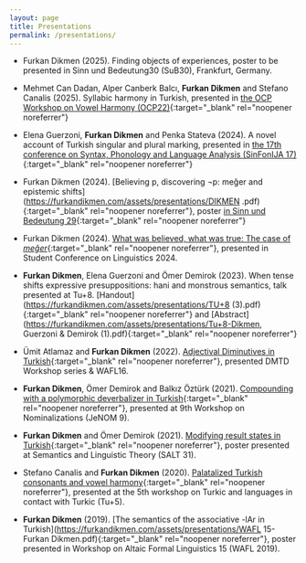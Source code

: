 ```yaml
---
layout: page
title: Presentations
permalink: /presentations/
---
```


- Furkan Dikmen (2025). Finding objects of experiences, poster to be presented in Sinn und Bedeutung30 (SuB30), Frankfurt, Germany.

- Mehmet Can Dadan, Alper Canberk Balcı, **Furkan Dikmen** and Stefano Canalis (2025). Syllabic harmony in Turkish, presented in [the OCP Workshop on Vowel Harmony (OCP22)](https://www.universiteitleiden.nl/en/events/2025/02/vowel-harmony){:target="_blank" rel="noopener noreferrer"}

- Elena Guerzoni, **Furkan Dikmen** and Penka Stateva (2024). A novel account of Turkish singular and plural marking, presented in [the 17th conference on Syntax, Phonology and Language Analysis (SinFonIJA 17)](https://sites.google.com/view/sinfonija-17/home?authuser=0){:target="_blank" rel="noopener noreferrer"}

- Furkan Dikmen (2024). [Believing p, discovering ¬p: meğer and epistemic shifts](https://furkandikmen.com/assets/presentations/DIKMEN .pdf){:target="_blank" rel="noopener noreferrer"}, poster [in Sinn und Bedeutung 29](https://drive.google.com/file/d/1iVKxHEO0l1wIaTzoIHKD2u2d6qM9RGf5/view){:target="_blank" rel="noopener noreferrer"} 

- Furkan Dikmen (2024). [What was believed, what was true: The case of _meğer_](https://furkandikmen.com/assets/presentations/SCOL24.pdf){:target="_blank" rel="noopener noreferrer"}, presented in Student Conference on Linguistics 2024.

- **Furkan Dikmen**, Elena Guerzoni and Ömer Demirok (2023). When tense shifts expressive presuppositions: hani and monstrous semantics, talk presented at Tu+8. [Handout](https://furkandikmen.com/assets/presentations/TU+8 (3).pdf){:target="_blank" rel="noopener noreferrer"} and [Abstract](https://furkandikmen.com/assets/presentations/Tu+8-Dikmen, Guerzoni & Demirok (1).pdf){:target="_blank" rel="noopener noreferrer"}

- Ümit Atlamaz and **Furkan Dikmen** (2022). [Adjectival Diminutives in Turkish](https://furkandikmen.com/assets/presentations/Adjectival_Dimunitives.pdf){:target="_blank" rel="noopener noreferrer"}, presented DMTD Workshop series & WAFL16.

- **Furkan Dikmen**, Ömer Demirok and Balkız Öztürk (2021). [Compounding with a polymorphic deverbalizer in Turkish](https://sites.google.com/view/nominalizations-jenom9/program){:target="_blank" rel="noopener noreferrer"}, presented at 9th Workshop on Nominalizations (JeNOM 9).

- **Furkan Dikmen** and Ömer Demirok (2021). [Modifying result states in Turkish](https://osf.io/g8da5/){:target="_blank" rel="noopener noreferrer"}, poster presented at Semantics and Linguistic Theory (SALT 31).

- Stefano Canalis and **Furkan Dikmen** (2020). [Palatalized Turkish consonants and vowel harmony](https://bpb-us-w2.wpmucdn.com/sites.udel.edu/dist/1/9450/files/2019/12/tunamed.pdf){:target="_blank" rel="noopener noreferrer"}, presented at the 5th workshop on Turkic and languages in contact with Turkic (Tu+5).

- **Furkan Dikmen** (2019). [The semantics of the associative -lAr in Turkish](https://furkandikmen.com/assets/presentations/WAFL 15-Furkan Dikmen.pdf){:target="_blank" rel="noopener noreferrer"}, poster presented in Workshop on Altaic Formal Linguistics 15 (WAFL 2019).
